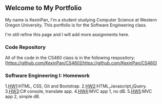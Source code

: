 ## Welcome to My Portfolio

My name is KexinPan, I'm a student studying Computer Science at Western Oregon University. This portfolio is for the Software Engineering class.

I'm still refine this page and I will add more assignments here.

### Code Repository

All of the code in the CS460 class is in the following respository:
[https://github.com/KexinPan/CS460](https://github.com/KexinPan/CS460)

### Software Engineering I: Homework

1.[HW1](CS460/HW1/):HTML, CSS, Git and Bootstrap.
2.[HW2](CS460/HW2/):HTML,Javascript,jQuery.
3.[HW3](CS460/HW3/):C# console, translate app.
4.[HW4](CS460/HW4/):MVC app 1, no dB.
5.[HW5](CS460/HW5/):MVC app 2, simple dB.



